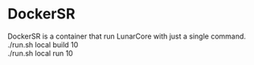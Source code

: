 # DockerSR
DockerSR is a container that run LunarCore with just a single command.<br>
./run.sh local build 10 <br>
./run.sh local run 10 <br>